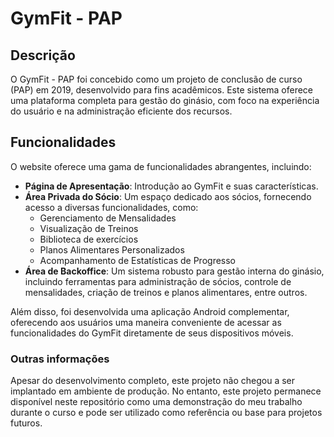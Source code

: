 # GymFit - PAP

## Descrição
O GymFit - PAP foi concebido como um projeto de conclusão de curso (PAP) em 2019, desenvolvido para fins acadêmicos. Este sistema oferece uma plataforma completa para gestão do ginásio, com foco na experiência do usuário e na administração eficiente dos recursos.

## Funcionalidades
O website oferece uma gama de funcionalidades abrangentes, incluindo:

- **Página de Apresentação**: Introdução ao GymFit e suas características.
- **Área Privada do Sócio**: Um espaço dedicado aos sócios, fornecendo acesso a diversas funcionalidades, como:
  - Gerenciamento de Mensalidades
  - Visualização de Treinos
  - Biblioteca de exercícios
  - Planos Alimentares Personalizados
  - Acompanhamento de Estatísticas de Progresso
- **Área de Backoffice**: Um sistema robusto para gestão interna do ginásio, incluindo ferramentas para administração de sócios, controle de mensalidades, criação de treinos e planos alimentares, entre outros.

Além disso, foi desenvolvida uma aplicação Android complementar, oferecendo aos usuários uma maneira conveniente de acessar as funcionalidades do GymFit diretamente de seus dispositivos móveis.

### Outras informações
Apesar do desenvolvimento completo, este projeto não chegou a ser implantado em ambiente de produção. No entanto, este projeto permanece disponível neste repositório como uma demonstração do meu trabalho durante o curso e pode ser utilizado como referência ou base para projetos futuros.
